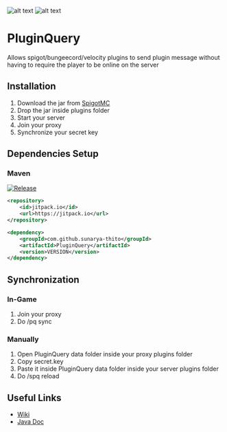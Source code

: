 ![alt text](https://i.ibb.co/FHQnbTg/shaded-header.png "Plugin Query")
![alt text](https://i.ibb.co/WpnXh8R/body.png "Features")

# PluginQuery
Allows spigot/bungeecord/velocity plugins to send plugin message without having to require the player to be online on the server

## Installation
1. Download the jar from [SpigotMC](https://www.spigotmc.org/resources/80064/)
2. Drop the jar inside plugins folder
3. Start your server
4. Join your proxy
5. Synchronize your secret key

## Dependencies Setup
### Maven
[![Release](https://jitpack.io/v/sunarya-thito/PluginQuery.svg)](https://jitpack.io/sunarya-thito/PluginQuery)
```xml
<repository>
    <id>jitpack.io</id>
    <url>https://jitpack.io</url>
</repository>
```
```xml
<dependency>
    <groupId>com.github.sunarya-thito</groupId>
    <artifactId>PluginQuery</artifactId>
    <version>VERSION</version>
</dependency>
```

## Synchronization
### In-Game
1. Join your proxy
2. Do /pq sync
### Manually
1. Open PluginQuery data folder inside your proxy plugins folder
2. Copy secret.key
3. Paste it inside PluginQuery data folder inside your server plugins folder
4. Do /spq reload

## Useful Links
* [Wiki](https://sunaryayalasatriathito.gitbook.io/pluginquery/)
* [Java Doc](https://sunarya-thito.github.io/PluginQuery/)
